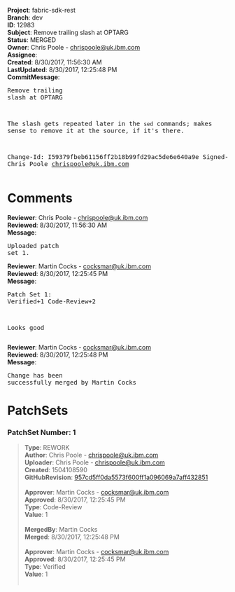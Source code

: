 <strong>Project</strong>: fabric-sdk-rest<br><strong>Branch</strong>: dev<br><strong>ID</strong>: 12983<br><strong>Subject</strong>: Remove trailing slash at OPTARG<br><strong>Status</strong>: MERGED<br><strong>Owner</strong>: Chris Poole - chrispoole@uk.ibm.com<br><strong>Assignee</strong>:<br><strong>Created</strong>: 8/30/2017, 11:56:30 AM<br><strong>LastUpdated</strong>: 8/30/2017, 12:25:48 PM<br><strong>CommitMessage</strong>:<br><pre>Remove trailing slash at OPTARG

The slash gets repeated later in the `sed` commands; makes sense to
remove it at the source, if it's there.

Change-Id: I59379fbeb61156ff2b18b99fd29ac5de6e640a9e
Signed-off-by: Chris Poole <chrispoole@uk.ibm.com>
</pre><h1>Comments</h1><strong>Reviewer</strong>: Chris Poole - chrispoole@uk.ibm.com<br><strong>Reviewed</strong>: 8/30/2017, 11:56:30 AM<br><strong>Message</strong>: <pre>Uploaded patch set 1.</pre><strong>Reviewer</strong>: Martin Cocks - cocksmar@uk.ibm.com<br><strong>Reviewed</strong>: 8/30/2017, 12:25:45 PM<br><strong>Message</strong>: <pre>Patch Set 1: Verified+1 Code-Review+2

Looks good</pre><strong>Reviewer</strong>: Martin Cocks - cocksmar@uk.ibm.com<br><strong>Reviewed</strong>: 8/30/2017, 12:25:48 PM<br><strong>Message</strong>: <pre>Change has been successfully merged by Martin Cocks</pre><h1>PatchSets</h1><h3>PatchSet Number: 1</h3><blockquote><strong>Type</strong>: REWORK<br><strong>Author</strong>: Chris Poole - chrispoole@uk.ibm.com<br><strong>Uploader</strong>: Chris Poole - chrispoole@uk.ibm.com<br><strong>Created</strong>: 1504108590<br><strong>GitHubRevision</strong>: [957cd5ff0da5573f600ff1a096069a7aff432851](https://github.com/hyperledger/fabric-sdk-rest/commit/957cd5ff0da5573f600ff1a096069a7aff432851)<br><br><strong>Approver</strong>: Martin Cocks - cocksmar@uk.ibm.com<br><strong>Approved</strong>: 8/30/2017, 12:25:45 PM<br><strong>Type</strong>: Code-Review<br><strong>Value</strong>: 1<br><br><strong>MergedBy</strong>: Martin Cocks<br><strong>Merged</strong>: 8/30/2017, 12:25:48 PM<br><br><strong>Approver</strong>: Martin Cocks - cocksmar@uk.ibm.com<br><strong>Approved</strong>: 8/30/2017, 12:25:45 PM<br><strong>Type</strong>: Verified<br><strong>Value</strong>: 1<br><br></blockquote>